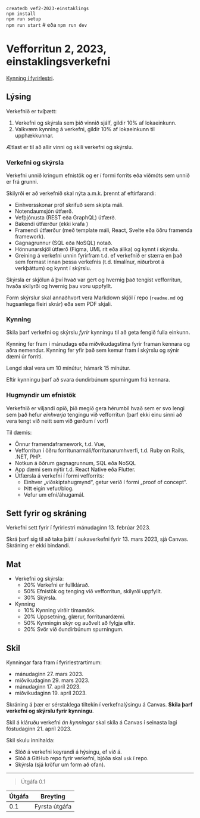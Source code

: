 `createdb vef2-2023-einstaklings`  
`npm install`  
`npm run setup`  
`npm run start` # eða `npm run dev`  

# Vefforritun 2, 2023, einstaklingsverkefni

[Kynning í fyrirlestri](https://youtu.be/Ojdkr6W5n6M).

## Lýsing

Verkefnið er tvíþætt:

1. Verkefni og skýrsla sem þið vinnið sjálf, gildir 10% af lokaeinkunn.
2. Valkvæm kynning á verkefni, gildir 10% af lokaeinkunn til upphækkunnar.

Ætlast er til að allir vinni og skili verkefni og skýrslu.

### Verkefni og skýrsla

Verkefni unnið kringum efnistök og er í formi forrits eða viðmóts sem unnið er frá grunni.

Skilyrði er að verkefnið skal nýta a.m.k. þrennt af eftirfarandi:

- Einhversskonar próf skrifuð sem skipta máli.
- Notendaumsjón útfærð.
- Vefþjónusta (REST eða GraphQL) útfærð.
- Bakendi útfærður (ekki krafa )
- Framendi útfærður (með template máli, React, Svelte eða öðru framenda framework).
- Gagnagrunnur (SQL eða NoSQL) notað.
- Hönnunarskjöl útfærð (Figma, UML rit eða álíka) og kynnt í skýrslu.
- Greining á verkefni unnin fyrirfram t.d. ef verkefnið er stærra en það sem formast innan þessa verkefnis (t.d. tímalínur, niðurbrot á verkþáttum) og kynnt í skýrslu.

Skýrsla er skjölun á því hvað var gert og hvernig það tengist vefforritun, hvaða skilyrði og hvernig þau voru uppfyllt.

Form skýrslur skal annaðhvort vera Markdown skjöl í repo (`readme.md` og hugsanlega fleiri skrár) eða sem PDF skjali.

### Kynning

Skila þarf verkefni og skýrslu _fyrir_ kynningu til að geta fengið fulla einkunn.

Kynning fer fram í mánudags eða miðvikudagstíma fyrir framan kennara og aðra nemendur. Kynning fer yfir það sem kemur fram í skýrslu og sýnir dæmi úr forriti.

Lengd skal vera um 10 mínútur, hámark 15 mínútur.

Eftir kynningu þarf að svara óundirbúnum spurningum frá kennara.

### Hugmyndir um efnistök

Verkefnið er viljandi opið, þið megið gera hérumbil hvað sem er svo lengi sem það hefur _einhverja_ tengingu við vefforritun (þarf ekki einu sinni að vera tengt við neitt sem við gerðum í vor!)

Til dæmis:

- Önnur framendaframework, t.d. Vue,
- Vefforritun í öðru forritunarmáli/forritunarumhverfi, t.d. Ruby on Rails, .NET, PHP.
- Notkun á öðrum gagnagrunnum, SQL eða NoSQL
- App dæmi sem nýtir t.d. React Native eða Flutter.
- Útfærsla á verkefni í formi vefforrits:
  - Einhver „viðskiptahugmynd“, getur verið í formi „proof of concept“.
  - Þitt eigin vefur/blog.
  - Vefur um efni/áhugamál.

## Sett fyrir og skráning

Verkefni sett fyrir í fyrirlestri mánudaginn 13. febrúar 2023.

Skrá þarf sig til að taka þátt í aukaverkefni fyrir 13. mars 2023, sjá Canvas. Skráning er ekki bindandi.

## Mat

- Verkefni og skýrsla:
  - 20% Verkefni er fullklárað.
  - 50% Efnistök og tenging við vefforritun, skilyrði uppfyllt.
  - 30% Skýrsla.
- Kynning
  - 10% Kynning virðir tímamörk.
  - 20% Uppsetning, glærur, forritunardæmi.
  - 50% Kynningin skýr og auðvelt að fylgja eftir.
  - 20% Svör við óundirbúnum spurningum.

## Skil

Kynningar fara fram í fyrirlestrartímum:

- mánudaginn 27. mars 2023.
- miðvikudaginn 29. mars 2023.
- mánudaginn 17. apríl 2023.
- miðvikudaginn 19. apríl 2023.

Skráning á þær er sérstaklega tiltekin í verkefnalýsingu á Canvas. **Skila þarf verkefni og skýrslu fyrir kynningu**.

Skil á kláruðu verkefni _án kynningar_ skal skila á Canvas í seinasta lagi föstudaginn 21. apríl 2023.

Skil skulu innihalda:

- Slóð á verkefni keyrandi á hýsingu, ef við á.
- Slóð á GitHub repo fyrir verkefni, bjóða skal `osk` í repo.
- Skýrsla (sjá kröfur um form að ofan).

---

> Útgáfa 0.1

| Útgáfa | Breyting      |
| ------ | ------------- |
| 0.1    | Fyrsta útgáfa |

